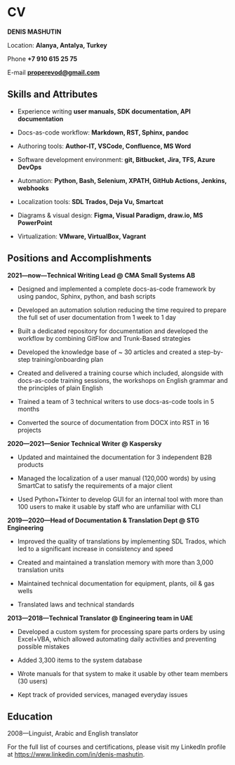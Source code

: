 CV
===

**DENIS MASHUTIN**

Location: **Alanya, Antalya, Turkey**

Phone **+7 910 615 25 75**	

E-mail **properevod@gmail.com**

Skills and Attributes
---------------------

*  Experience writing **user manuals, SDK documentation, API documentation**

*  Docs-as-code workflow: **Markdown, RST, Sphinx, pandoc**

*  Authoring tools: **Author-IT, VSCode, Confluence, MS Word**

*  Software development environment: **git, Bitbucket, Jira, TFS, Azure DevOps**

*  Automation: **Python, Bash, Selenium, XPATH, GitHub Actions, Jenkins, webhooks**

*  Localization tools: **SDL Trados, Deja Vu, Smartcat**

*  Diagrams & visual design: **Figma, Visual Paradigm, draw.io, MS PowerPoint**

*  Virtualization: **VMware, VirtualBox, Vagrant**

Positions and Accomplishments
-----------------------------

**2021—now—Technical Writing Lead @ CMA Small Systems AB**

*  Designed and implemented a complete docs-as-code framework by using pandoc, Sphinx, python, and bash scripts

*  Developed an automation solution reducing the time required to prepare the full set of user documentation from 1 week to 1 day

*  Built a dedicated repository for documentation and developed the workflow by combining GitFlow and Trunk-Based strategies

*  Developed the knowledge base of ~ 30 articles and created a step-by-step training/onboarding plan

*  Created and delivered a training course which included, alongside with docs-as-code training sessions, the workshops on English grammar and the principles of plain English

*  Trained a team of 3 technical writers to use docs-as-code tools in 5 months

*  Converted the source of documentation from DOCX into RST in 16 projects

**2020—2021—Senior Technical Writer @ Kaspersky**

*  Updated and maintained the documentation for 3 independent B2B products

*  Managed the localization of a user manual (120,000 words) by using SmartCat to satisfy the requirements of a major client

*  Used Python+Tkinter to develop GUI for an internal tool with more than 100 users to make it usable by staff who are unfamiliar with CLI

**2019—2020—Head of Documentation & Translation Dept @ STG Engineering**

*  Improved the quality of translations by implementing SDL Trados, which led to a significant increase in consistency and speed

*  Created and maintained a translation memory with more than 3,000 translation units

*  Maintained technical documentation for equipment, plants, oil & gas wells

*  Translated laws and technical standards

**2013—2018—Technical Translator @ Engineering team in UAE**

*  Developed a custom system for processing spare parts orders by using Excel+VBA, which allowed automating daily activities and preventing possible mistakes

*  Added 3,300 items to the system database

*  Wrote manuals for that system to make it usable by other team members (30 users)

*  Kept track of provided services, managed everyday issues

Education
---------
2008—Linguist, Arabic and English translator

For the full list of courses and certifications, please visit my LinkedIn profile at https://www.linkedin.com/in/denis-mashutin.
